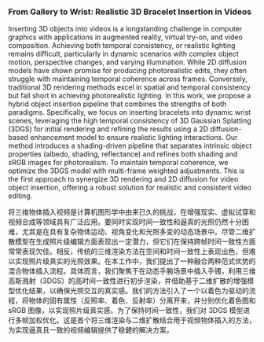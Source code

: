 ### From Gallery to Wrist: Realistic 3D Bracelet Insertion in Videos

Inserting 3D objects into videos is a longstanding challenge in computer graphics with applications in augmented reality, virtual try-on, and video composition. Achieving both temporal consistency, or realistic lighting remains difficult, particularly in dynamic scenarios with complex object motion, perspective changes, and varying illumination. While 2D diffusion models have shown promise for producing photorealistic edits, they often struggle with maintaining temporal coherence across frames. Conversely, traditional 3D rendering methods excel in spatial and temporal consistency but fall short in achieving photorealistic lighting. In this work, we propose a hybrid object insertion pipeline that combines the strengths of both paradigms. Specifically, we focus on inserting bracelets into dynamic wrist scenes, leveraging the high temporal consistency of 3D Gaussian Splatting (3DGS) for initial rendering and refining the results using a 2D diffusion-based enhancement model to ensure realistic lighting interactions. Our method introduces a shading-driven pipeline that separates intrinsic object properties (albedo, shading, reflectance) and refines both shading and sRGB images for photorealism. To maintain temporal coherence, we optimize the 3DGS model with multi-frame weighted adjustments. This is the first approach to synergize 3D rendering and 2D diffusion for video object insertion, offering a robust solution for realistic and consistent video editing.

将三维物体插入视频是计算机图形学中由来已久的挑战，在增强现实、虚拟试穿和视频合成等领域具有广泛应用。要同时实现时间一致性和逼真的光照仍然十分困难，尤其是在具有复杂物体运动、视角变化和光照多变的动态场景中。尽管二维扩散模型在生成照片级编辑方面表现出一定潜力，但它们在保持跨帧时间一致性方面常常表现欠佳。相反，传统的三维渲染方法在空间和时间一致性上表现出色，但难以实现照片级真实的光照效果。在本工作中，我们提出了一种融合两种范式优势的混合物体插入流程。具体而言，我们聚焦于在动态手腕场景中插入手镯，利用三维高斯溅射（3DGS）的高时间一致性进行初步渲染，并借助基于二维扩散的增强模型优化结果，以确保光照交互的真实感。我们的方法引入了一个以着色为驱动的流程，将物体的固有属性（反照率、着色、反射率）分离开来，并分别优化着色图和 sRGB 图像，以实现照片级真实感。为了保持时间一致性，我们对 3DGS 模型进行多帧加权优化。这是首个将三维渲染与二维扩散结合用于视频物体插入的方法，为实现逼真且一致的视频编辑提供了稳健的解决方案。
